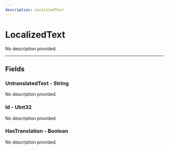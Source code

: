```yaml
---
description: LocalizedText
---
```


# LocalizedText

No description provided.

***

## Fields

### UntranslatedText - String

No description provided.

### Id - UInt32

No description provided.

### HasTranslation - Boolean

No description provided.
